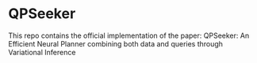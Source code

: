 # QPSeeker
This repo contains the official implementation of the paper: 
QPSeeker: An Efficient Neural Planner combining both data and queries through Variational Inference
